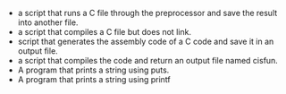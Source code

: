 - a script that runs a C file through the preprocessor and save the result into another file.
- a script that compiles a C file but does not link.
-  script that generates the assembly code of a C code and save it in an output file.
- a script that compiles the code and return an output file named cisfun.
- A program that prints a string using puts.
- A program that prints a string using printf
